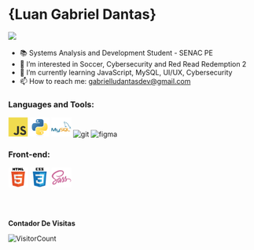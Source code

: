 # {Luan Gabriel Dantas}
<img src="https://cdn.pixilart.com/photos/large/ed1e66afa55e803.gif" width="60%" />

- 📚 Systems Analysis and Development Student - SENAC PE
- 👀 I’m interested in Soccer, Cybersecurity and Red Read Redemption 2 
- 🌱 I’m currently learning JavaScript, MySQL, UI/UX, Cybersecurity
- 📫 How to reach me: gabrielludantasdev@gmail.com


<h3 align="left">Languages and Tools:</h3>
  <p align="left">
  <img src="https://raw.githubusercontent.com/devicons/devicon/master/icons/javascript/javascript-original.svg" alt="javascript" width="40" height="40"/>
  <img src="https://raw.githubusercontent.com/devicons/devicon/master/icons/python/python-original.svg" alt="python" width="40" height="40"/> 
  <img src="https://raw.githubusercontent.com/devicons/devicon/master/icons/mysql/mysql-original-wordmark.svg" alt="mysql" width="40" height="40"/>
  <img src="https://www.vectorlogo.zone/logos/git-scm/git-scm-icon.svg" alt="git" width="40" height="40"/>
  <img src="https://www.vectorlogo.zone/logos/figma/figma-icon.svg" alt="figma" width="40" height="40"/>
  </p>
  
  <h3 align="left">Front-end:</h3>
  <p align="left">
  <img src="https://raw.githubusercontent.com/devicons/devicon/master/icons/html5/html5-original-wordmark.svg" alt="html5" width="40" height="40"/>
  <img src="https://raw.githubusercontent.com/devicons/devicon/master/icons/css3/css3-original-wordmark.svg" alt="css3" width="40" height="40"/>
  <img src="https://raw.githubusercontent.com/devicons/devicon/master/icons/sass/sass-original.svg" alt="sass" width="40" height="40"/>
  </p>
  
  <br> <br>
  
  **Contador De Visitas**

![VisitorCount](https://profile-counter.glitch.me/{LuanGabrielDEV}/count.svg)

<!---
LuanGabrielDEV/LuanGabrielDEV is a ✨ special ✨ repository because its `README.md` (this file) appears on your GitHub profile.
You can click the Preview link to take a look at your changes.
--->
